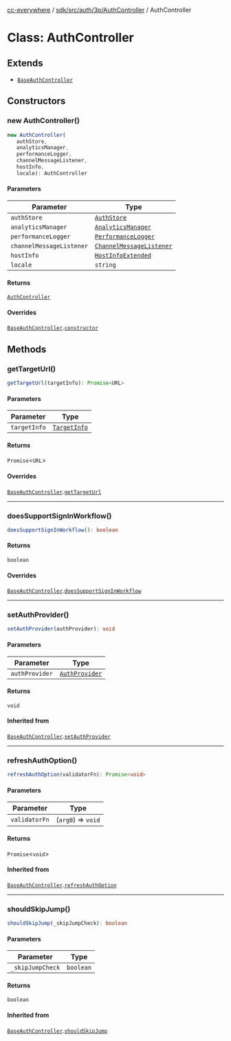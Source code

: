 [cc-everywhere](../../../../../../index.md) / [sdk/src/auth/3p/AuthController](../index.md) / AuthController

# Class: AuthController

## Extends

- [`BaseAuthController`](../../../BaseAuthController/classes/BaseAuthController.md)

## Constructors

### new AuthController()

```ts
new AuthController(
   authStore, 
   analyticsManager, 
   performanceLogger, 
   channelMessageListener, 
   hostInfo, 
   locale): AuthController
```

#### Parameters

| Parameter | Type |
| ------ | ------ |
| `authStore` | [`AuthStore`](../../../AuthStore/classes/AuthStore.md) |
| `analyticsManager` | [`AnalyticsManager`](../../../../analytics/AnalyticsManager/classes/AnalyticsManager.md) |
| `performanceLogger` | [`PerformanceLogger`](../../../../performance/PerformanceLogger/classes/PerformanceLogger.md) |
| `channelMessageListener` | [`ChannelMessageListener`](../../../../../../shared/src/messenger/ChannelMessageListener/classes/ChannelMessageListener.md) |
| `hostInfo` | [`HostInfoExtended`](../../../../../../shared/src/types/HostInfo.types/type-aliases/HostInfoExtended.md) |
| `locale` | `string` |

#### Returns

[`AuthController`](AuthController.md)

#### Overrides

[`BaseAuthController`](../../../BaseAuthController/classes/BaseAuthController.md).[`constructor`](../../../BaseAuthController/classes/BaseAuthController.md#constructors)

## Methods

### getTargetUrl()

```ts
getTargetUrl(targetInfo): Promise<URL>
```

#### Parameters

| Parameter | Type |
| ------ | ------ |
| `targetInfo` | [`TargetInfo`](../../../../../../shared/src/types/TargetInfo.types/interfaces/TargetInfo.md) |

#### Returns

`Promise`<`URL`\>

#### Overrides

[`BaseAuthController`](../../../BaseAuthController/classes/BaseAuthController.md).[`getTargetUrl`](../../../BaseAuthController/classes/BaseAuthController.md#gettargeturl)

***

### doesSupportSignInWorkflow()

```ts
doesSupportSignInWorkflow(): boolean
```

#### Returns

`boolean`

#### Overrides

[`BaseAuthController`](../../../BaseAuthController/classes/BaseAuthController.md).[`doesSupportSignInWorkflow`](../../../BaseAuthController/classes/BaseAuthController.md#doessupportsigninworkflow)

***

### setAuthProvider()

```ts
setAuthProvider(authProvider): void
```

#### Parameters

| Parameter | Type |
| ------ | ------ |
| `authProvider` | [`AuthProvider`](../../../AuthController.types/interfaces/AuthProvider.md) |

#### Returns

`void`

#### Inherited from

[`BaseAuthController`](../../../BaseAuthController/classes/BaseAuthController.md).[`setAuthProvider`](../../../BaseAuthController/classes/BaseAuthController.md#setauthprovider)

***

### refreshAuthOption()

```ts
refreshAuthOption(validatorFn): Promise<void>
```

#### Parameters

| Parameter | Type |
| ------ | ------ |
| `validatorFn` | (`arg0`) => `void` |

#### Returns

`Promise`<`void`\>

#### Inherited from

[`BaseAuthController`](../../../BaseAuthController/classes/BaseAuthController.md).[`refreshAuthOption`](../../../BaseAuthController/classes/BaseAuthController.md#refreshauthoption)

***

### shouldSkipJump()

```ts
shouldSkipJump(_skipJumpCheck): boolean
```

#### Parameters

| Parameter | Type |
| ------ | ------ |
| `_skipJumpCheck` | `boolean` |

#### Returns

`boolean`

#### Inherited from

[`BaseAuthController`](../../../BaseAuthController/classes/BaseAuthController.md).[`shouldSkipJump`](../../../BaseAuthController/classes/BaseAuthController.md#shouldskipjump)
